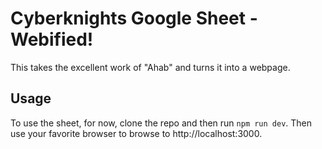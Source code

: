 # Cyberknights Google Sheet - Webified!

This takes the excellent work of "Ahab" and turns it into a webpage.

## Usage

To use the sheet, for now, clone the repo and then run `npm run dev`.
Then use your favorite browser to browse to http://localhost:3000.
